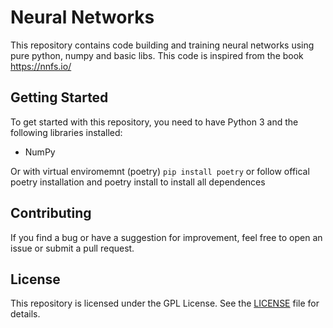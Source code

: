
# Neural Networks

This repository contains code building and training neural networks using pure python, numpy and basic libs.
This code is inspired from the book https://nnfs.io/

## Getting Started

To get started with this repository, you need to have Python 3 and the following libraries installed:

- NumPy

Or with virtual enviromemnt (poetry) 
`pip install poetry` or follow offical poetry installation
and poetry install to install all dependences

## Contributing

If you find a bug or have a suggestion for improvement, feel free to open an issue or submit a pull request.

## License

This repository is licensed under the GPL License. See the [LICENSE](LICENSE) file for details.
